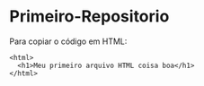 # Primeiro-Repositorio

  Para copiar o código em HTML:
```
<html>
  <h1>Meu primeiro arquivo HTML coisa boa</h1>   
</html>
```

